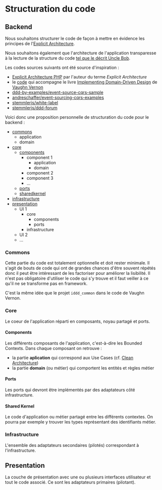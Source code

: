# Structuration du code

## Backend

Nous souhaitons structurer le code de façon à mettre en évidence les principes
de l'[Explicit Architecture](./explicit-architecture.md).

Nous souhaitons également que l'architecture de l'application transparesse à la
lecture de la structure du code [tel que le décrit Uncle Bob](https://blog.cleancoder.com/uncle-bob/2011/09/30/Screaming-Architecture.html).

Les codes sources suivants ont été source d'inspiration :
- [Explicit Architecture PHP](https://github.com/hgraca/explicit-architecture-php)
  par l'auteur du terme *Explicit Architecture*
- le [code](https://github.com/VaughnVernon/IDDD_Samples)
  qui accompagne le livre [Implementing Domain-Driven Design](https://kalele.io/books/)
  de [Vaughn Vernon](https://vaughnvernon.com/)
- [ddd-by-examples/event-source-cqrs-sample](https://github.com/ddd-by-examples/event-source-cqrs-sample)
- [andreschaffer/event-sourcing-cqrs-examples](https://github.com/andreschaffer/event-sourcing-cqrs-examples)
- [stemmlerjs/white-label](https://github.com/stemmlerjs/white-label)
- [stemmlerjs/ddd-forum](https://github.com/stemmlerjs/ddd-forum)

Voici donc une proposition personnelle de structuration du code pour le
backend :

- [commons](#commons)
  - application
  - domain
- [core](#core)
  - [components](#components)
    - component 1
      - application
      - domain
    - component 2
    - component 3
    - ...
  - [ports](#ports)
  - [sharedkernel](#shared-kernel)
- [infrastructure](#infrastructure)
- [presentation](#presentation)
  - UI 1
    - core
      - components
      - ports
    - infrastructure
  - UI 2
  - ...

### Commons

Cette partie du code est totalement optionnelle et doit rester minimale. Il
s'agit de bouts de code qui ont de grandes chances d'être souvent répétés donc
il peut être intéressant de les factoriser pour améliorer la lisibilité.
Il n'est pas obligatoire d'utiliser le code qui s'y trouve et il faut veiller à
ce qu'il ne se transforme pas en framework.

C'est la même idée que le projet `iddd_common` dans le code de Vaughn Vernon.

### Core

Le coeur de l'application réparti en composants, noyau partagé et ports.

#### Components

Les différents composants de l'application, c'est-à-dire les Bounded Contexts.
Dans chaque composant on retrouve :
- la partie **aplication** qui correspond aux Use Cases (cf. [Clean Architecture](https://blog.cleancoder.com/uncle-bob/2012/08/13/the-clean-architecture.html))
- la partie **domain** (ou métier) qui comportent les entités et règles métier

#### Ports

Les ports qui devront être implémentés par des adaptateurs côté infrastructure.

#### Shared Kernel

Le code d'application ou métier partagé entre les différents contextes. On
pourra par exemple y trouver les types représentant des identifiants métier.

### Infrastructure

L'ensemble des adaptateurs secondaires (pilotés) correspondant à
l'infrastructure.

## Presentation

La couche de présentation avec une ou plusieurs interfaces utilisateur et tout
le code associé. Ce sont les adaptateurs primaires (pilotant).
